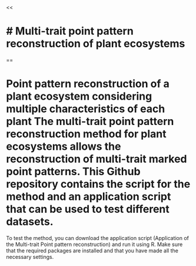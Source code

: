 <<
# # Multi-trait point pattern reconstruction of plant ecosystems
==
# Point pattern reconstruction of a plant ecosystem considering multiple characteristics of each plant The multi-trait point pattern reconstruction method for plant ecosystems allows the reconstruction of multi-trait marked point patterns. This Github repository contains the script for the method and an application script that can be used to test different datasets.

To test the method, you can download the application script (Application of the Multi-trait Point pattern reconstruction) and run it using R. Make sure that the required packages are installed and that you have made all the necessary settings.   